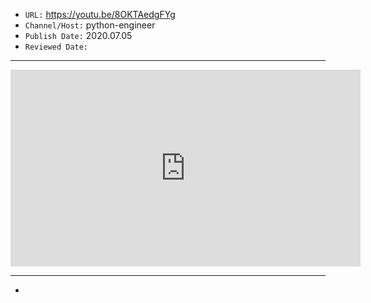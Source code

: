 

- `URL:` <https://youtu.be/8OKTAedgFYg>
- `Channel/Host:` python-engineer
- `Publish Date:` 2020.07.05
- `Reviewed Date:` 

---

<center><iframe width="560" height="315" src="https://www.youtube.com/embed/8OKTAedgFYg" frameborder="0" allow="accelerometer; autoplay; encrypted-media; gyroscope; picture-in-picture" allowfullscreen></iframe></center>

---

-

